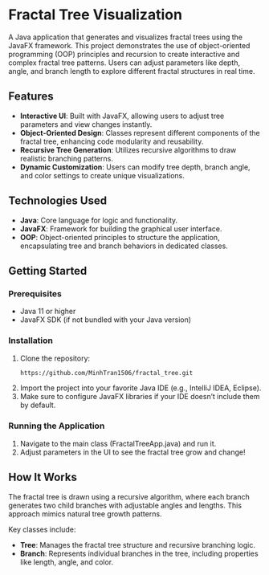 # Fractal Tree Visualization

A Java application that generates and visualizes fractal trees using the JavaFX framework. This project demonstrates the use of object-oriented programming (OOP) principles and recursion to create interactive and complex fractal tree patterns. Users can adjust parameters like depth, angle, and branch length to explore different fractal structures in real time.

## Features

- **Interactive UI**: Built with JavaFX, allowing users to adjust tree parameters and view changes instantly.
- **Object-Oriented Design**: Classes represent different components of the fractal tree, enhancing code modularity and reusability.
- **Recursive Tree Generation**: Utilizes recursive algorithms to draw realistic branching patterns.
- **Dynamic Customization**: Users can modify tree depth, branch angle, and color settings to create unique visualizations.

## Technologies Used

- **Java**: Core language for logic and functionality.
- **JavaFX**: Framework for building the graphical user interface.
- **OOP**: Object-oriented principles to structure the application, encapsulating tree and branch behaviors in dedicated classes.

## Getting Started

### Prerequisites

- Java 11 or higher
- JavaFX SDK (if not bundled with your Java version)

### Installation

1. Clone the repository:
   ```bash
   https://github.com/MinhTran1506/fractal_tree.git
   ```
2. Import the project into your favorite Java IDE (e.g., IntelliJ IDEA, Eclipse).
3. Make sure to configure JavaFX libraries if your IDE doesn’t include them by default.

### Running the Application
1. Navigate to the main class (FractalTreeApp.java) and run it.
2. Adjust parameters in the UI to see the fractal tree grow and change!

## How It Works
The fractal tree is drawn using a recursive algorithm, where each branch generates two child branches with adjustable angles and lengths. This approach mimics natural tree growth patterns.

Key classes include:
- __Tree__: Manages the fractal tree structure and recursive branching logic.
- __Branch__: Represents individual branches in the tree, including properties like length, angle, and color.


